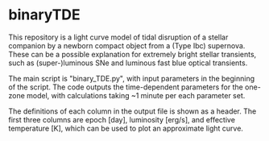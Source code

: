 # binaryTDE
This repository is a light curve model of tidal disruption of a stellar companion by a newborn compact object from a (Type Ibc) supernova. These can be a possible explanation for extremely bright stellar transients, such as (super-)luminous SNe and luminous fast blue optical transients.

The main script is "binary_TDE.py", with input parameters in the beginning of the script. The code outputs the time-dependent parameters for the one-zone model, with calculations taking ~1 minute per each parameter set. 

The definitions of each column in the output file is shown as a header. The first three columns are epoch [day], luminosity [erg/s], and effective temperature [K], which can be used to plot an approximate light curve.
